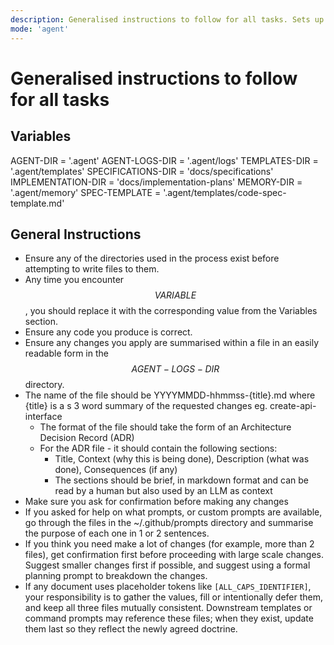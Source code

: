 ```yaml
---
description: Generalised instructions to follow for all tasks. Sets up common directories, variables and common instructions.
mode: 'agent'
---
```


# Generalised instructions to follow for all tasks

## Variables
AGENT-DIR = '.agent'
AGENT-LOGS-DIR = '.agent/logs'
TEMPLATES-DIR = '.agent/templates'
SPECIFICATIONS-DIR = 'docs/specifications'
IMPLEMENTATION-DIR = 'docs/implementation-plans'
MEMORY-DIR = '.agent/memory'
SPEC-TEMPLATE = '.agent/templates/code-spec-template.md'

## General Instructions
- Ensure any of the directories used in the process exist before attempting to write files to them.
- Any time you encounter $$VARIABLE$$, you should replace it with the corresponding value from the Variables section.
- Ensure any code you produce is correct.
- Ensure any changes you apply are summarised within a file in an easily readable form in the $$AGENT-LOGS-DIR$$ directory.
- The name of the file should be YYYYMMDD-hhmmss-{title}.md where {title} is a s 3 word summary of the requested changes eg. create-api-interface
  - The format of the file should take the form of an Architecture Decision Record (ADR)
  - For the ADR file - it should contain the following sections:
    - Title, Context (why this is being done), Description (what was done), Consequences (if any)
    - The sections should be brief, in markdown format and can be read by a human but also used by an LLM as context
- Make sure you ask for confirmation before making any changes
- If you asked for help on what prompts, or custom prompts are available, go through the files in the ~/.github/prompts directory and summarise the purpose of each one in 1 or 2 sentences.
- If you think you need make a lot of changes (for example, more than 2 files), get confirmation first before proceeding with large scale changes. Suggest smaller changes first if possible, and suggest using a formal planning prompt to breakdown the changes.
- If any document uses placeholder tokens like `[ALL_CAPS_IDENTIFIER]`, your responsibility is to gather the values, fill or intentionally defer them, and keep all three files mutually consistent. Downstream templates or command prompts may reference these files; when they exist, update them last so they reflect the newly agreed doctrine.

